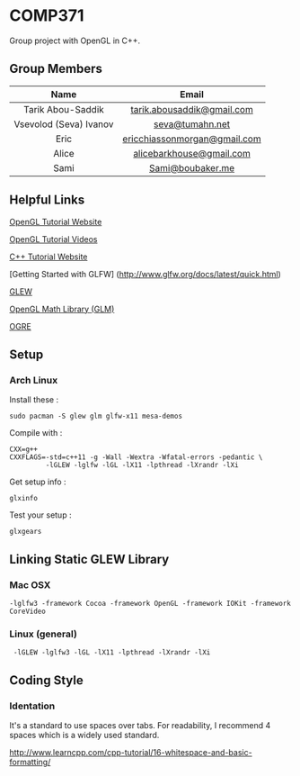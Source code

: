 # COMP371

Group project with OpenGL in C++.

## Group Members

| Name                   |  Email                     |
|:----------------------:|:-------------------------: |
| Tarik Abou-Saddik      | tarik.abousaddik@gmail.com |
| Vsevolod (Seva) Ivanov | seva@tumahn.net            |
| Eric                   | ericchiassonmorgan@gmail.com|
| Alice                  | alicebarkhouse@gmail.com   |
| Sami					 | Sami@boubaker.me			  |

## Helpful Links

[OpenGL Tutorial Website](https://learnopengl.com)

[OpenGL Tutorial Videos](https://www.youtube.com/watch?v=6c1QYZAEP2M&list=PLRwVmtr-pp06qT6ckboaOhnm9FxmzHpbY)

[C++ Tutorial Website](http://www.learncpp.com)

[Getting Started with GLFW] (http://www.glfw.org/docs/latest/quick.html)

[GLEW](http://glew.sourceforge.net)

[OpenGL Math Library (GLM)](http://glm.g-truc.net/0.9.8/index.html)

[OGRE](http://www.ogre3d.org)

## Setup

### Arch Linux

Install these :

    sudo pacman -S glew glm glfw-x11 mesa-demos

Compile with :

    CXX=g++
    CXXFLAGS=-std=c++11 -g -Wall -Wextra -Wfatal-errors -pedantic \
             -lGLEW -lglfw -lGL -lX11 -lpthread -lXrandr -lXi

Get setup info :

    glxinfo

Test your setup :

    glxgears

## Linking Static GLEW Library

### Mac OSX

    -lglfw3 -framework Cocoa -framework OpenGL -framework IOKit -framework CoreVideo

### Linux (general)

     -lGLEW -lglfw3 -lGL -lX11 -lpthread -lXrandr -lXi

## Coding Style

### Identation

It's a standard to use spaces over tabs. For readability, I recommend 4 spaces which is a widely used standard.

http://www.learncpp.com/cpp-tutorial/16-whitespace-and-basic-formatting/
